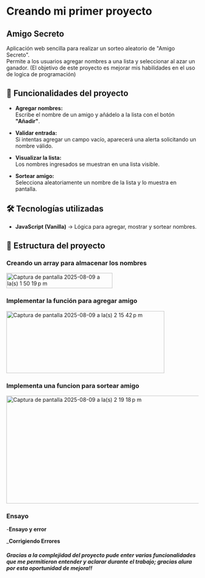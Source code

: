 #  Creando mi primer  proyecto
##  Amigo Secreto

Aplicación web sencilla para realizar un sorteo aleatorio de "Amigo Secreto".  
Permite a los usuarios agregar nombres a una lista y seleccionar al azar un ganador.
(El objetivo de este proyecto es  mejorar mis habilidades en el uso de logica de programación)

## 📌 Funcionalidades del proyecto

- **Agregar nombres:**  
  Escribe el nombre de un amigo y añádelo a la lista con el botón **"Añadir"**.
  
- **Validar entrada:**  
  Si intentas agregar un campo vacío, aparecerá una alerta solicitando un nombre válido.
  
- **Visualizar la lista:**  
  Los nombres ingresados se muestran en una lista visible.

- **Sortear amigo:**  
  Selecciona aleatoriamente un nombre de la lista y lo muestra en pantalla.

## 🛠️ Tecnologías utilizadas


- **JavaScript (Vanilla)** → Lógica para agregar, mostrar y sortear nombres.  

## 📂 Estructura del proyecto

### Creando un array para almacenar los nombres
<img width="278" height="40" alt="Captura de pantalla 2025-08-09 a la(s) 1 50 19 p m" src="https://github.com/user-attachments/assets/5c676155-ad9f-47d2-b273-82ab47e28185" />


### Implementar la función para agregar amigo
<img width="414" height="163" alt="Captura de pantalla 2025-08-09 a la(s) 2 15 42 p m" src="https://github.com/user-attachments/assets/5d6ac807-cc3f-467f-926a-dde233e96f61" />



### Implementa una funcion para sortear amigo
<img width="537" height="283" alt="Captura de pantalla 2025-08-09 a la(s) 2 19 18 p m" src="https://github.com/user-attachments/assets/5e6a8a25-2f5a-4281-b654-d1a2cd8e75db" />


### Ensayo

-**Ensayo y error**

_**Corrigiendo Errores**

##### Gracias a la complejidad del proyecto pude enter varias funcionalidades que me permitieron entender y aclarar durante el trabajo; gracias alura por esta oportunidad de mejora!!  
